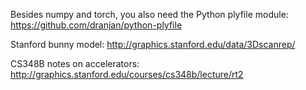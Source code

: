 Besides numpy and torch, you also need the Python plyfile module:
https://github.com/dranjan/python-plyfile

Stanford bunny model: http://graphics.stanford.edu/data/3Dscanrep/

CS348B notes on accelerators: http://graphics.stanford.edu/courses/cs348b/lecture/rt2

